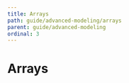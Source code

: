 ```yaml
---
title: Arrays
path: guide/advanced-modeling/arrays
parent: guide/advanced-modeling
ordinal: 3
---
```

# Arrays

<div pbl-example-view="pbl-arrays-example"></div>
